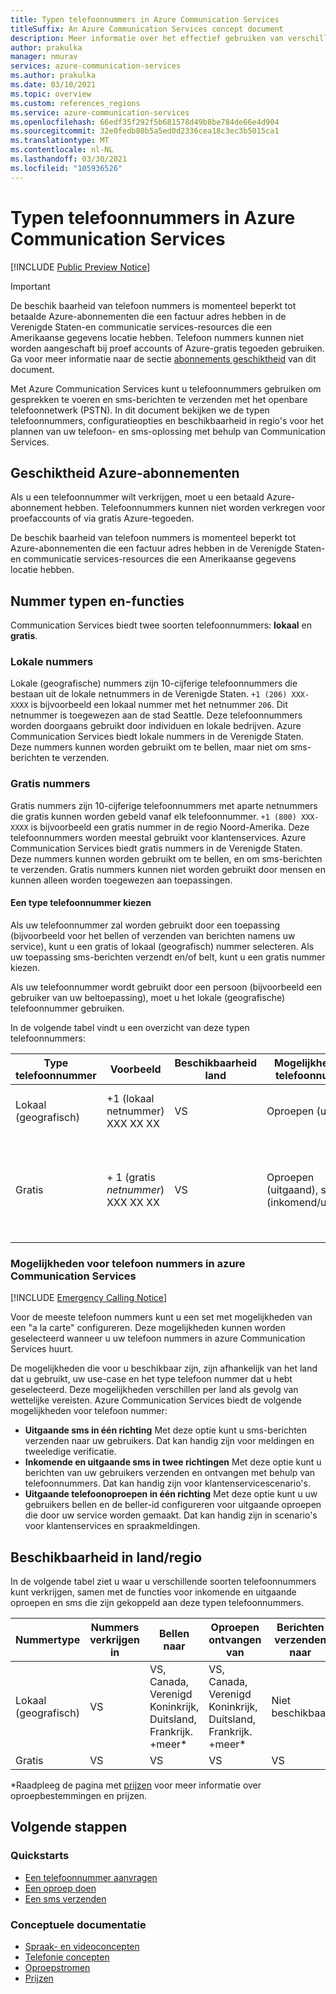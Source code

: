 ```yaml
---
title: Typen telefoonnummers in Azure Communication Services
titleSuffix: An Azure Communication Services concept document
description: Meer informatie over het effectief gebruiken van verschillende soorten telefoon nummers voor SMS en telefonie.
author: prakulka
manager: nmurav
services: azure-communication-services
ms.author: prakulka
ms.date: 03/10/2021
ms.topic: overview
ms.custom: references_regions
ms.service: azure-communication-services
ms.openlocfilehash: 66edf35f292f5b681578d49b8be784de66e4d904
ms.sourcegitcommit: 32e0fedb80b5a5ed0d2336cea18c3ec3b5015ca1
ms.translationtype: MT
ms.contentlocale: nl-NL
ms.lasthandoff: 03/30/2021
ms.locfileid: "105936526"
---
```

# <a name="phone-number-types-in-azure-communication-services"></a>Typen telefoonnummers in Azure Communication Services

[!INCLUDE [Public Preview Notice](../../includes/public-preview-include-phone-numbers.md)]

> [!IMPORTANT]
> De beschik baarheid van telefoon nummers is momenteel beperkt tot betaalde Azure-abonnementen die een factuur adres hebben in de Verenigde Staten-en communicatie services-resources die een Amerikaanse gegevens locatie hebben. Telefoon nummers kunnen niet worden aangeschaft bij proef accounts of Azure-gratis tegoeden gebruiken. Ga voor meer informatie naar de sectie [abonnements geschiktheid](#azure-subscriptions-eligibility) van dit document.


Met Azure Communication Services kunt u telefoonnummers gebruiken om gesprekken te voeren en sms-berichten te verzenden met het openbare telefoonnetwerk (PSTN). In dit document bekijken we de typen telefoonnummers, configuratieopties en beschikbaarheid in regio's voor het plannen van uw telefoon- en sms-oplossing met behulp van Communication Services.

## <a name="azure-subscriptions-eligibility"></a>Geschiktheid Azure-abonnementen

Als u een telefoonnummer wilt verkrijgen, moet u een betaald Azure-abonnement hebben. Telefoonnummers kunnen niet worden verkregen voor proefaccounts of via gratis Azure-tegoeden.

De beschik baarheid van telefoon nummers is momenteel beperkt tot Azure-abonnementen die een factuur adres hebben in de Verenigde Staten-en communicatie services-resources die een Amerikaanse gegevens locatie hebben.


## <a name="number-types-and-features"></a>Nummer typen en-functies
Communication Services biedt twee soorten telefoonnummers: **lokaal** en **gratis**.

### <a name="local-numbers"></a>Lokale nummers
Lokale (geografische) nummers zijn 10-cijferige telefoonnummers die bestaan uit de lokale netnummers in de Verenigde Staten. `+1 (206) XXX-XXXX` is bijvoorbeeld een lokaal nummer met het netnummer `206`. Dit netnummer is toegewezen aan de stad Seattle. Deze telefoonnummers worden doorgaans gebruikt door individuen en lokale bedrijven. Azure Communication Services biedt lokale nummers in de Verenigde Staten. Deze nummers kunnen worden gebruikt om te bellen, maar niet om sms-berichten te verzenden.

### <a name="toll-free-numbers"></a>Gratis nummers
Gratis nummers zijn 10-cijferige telefoonnummers met aparte netnummers die gratis kunnen worden gebeld vanaf elk telefoonnummer. `+1 (800) XXX-XXXX` is bijvoorbeeld een gratis nummer in de regio Noord-Amerika. Deze telefoonnummers worden meestal gebruikt voor klantenservices. Azure Communication Services biedt gratis nummers in de Verenigde Staten. Deze nummers kunnen worden gebruikt om te bellen, en om sms-berichten te verzenden. Gratis nummers kunnen niet worden gebruikt door mensen en kunnen alleen worden toegewezen aan toepassingen.

#### <a name="choosing-a-phone-number-type"></a>Een type telefoonnummer kiezen

Als uw telefoonnummer zal worden gebruikt door een toepassing (bijvoorbeeld voor het bellen of verzenden van berichten namens uw service), kunt u een gratis of lokaal (geografisch) nummer selecteren. Als uw toepassing sms-berichten verzendt en/of belt, kunt u een gratis nummer kiezen.

Als uw telefoonnummer wordt gebruikt door een persoon (bijvoorbeeld een gebruiker van uw beltoepassing), moet u het lokale (geografische) telefoonnummer gebruiken.

In de volgende tabel vindt u een overzicht van deze typen telefoonnummers:

| Type telefoonnummer | Voorbeeld                              | Beschikbaarheid land    | Mogelijkheid van telefoonnummer |Algemeen scenario                                                                                                     |
| ----------------- | ------------------------------------ | ----------------------- | ------------------------|------------------------------------------------------------------------------------------------------------------- |
| Lokaal (geografisch)        | +1 (lokaal netnummer) XXX XX XX  | VS                      | Oproepen (uitgaand) | Telefoonnummers toewijzen aan gebruikers in uw toepassingen  |
| Gratis         | \+ 1 (gratis *netnummer*) XXX XX XX | VS                      | Oproepen (uitgaand), sms (inkomend/uitgaand)| Het toewijzen van telefoonnummers aan IVR-systemen (Interactive Voice Response)/bots, sms-toepassingen                                        |


### <a name="phone-number-capabilities-in-azure-communication-services"></a>Mogelijkheden voor telefoon nummers in azure Communication Services

[!INCLUDE [Emergency Calling Notice](../../includes/emergency-calling-notice-include.md)]

Voor de meeste telefoon nummers kunt u een set met mogelijkheden van een "a la carte" configureren. Deze mogelijkheden kunnen worden geselecteerd wanneer u uw telefoon nummers in azure Communication Services huurt.

De mogelijkheden die voor u beschikbaar zijn, zijn afhankelijk van het land dat u gebruikt, uw use-case en het type telefoon nummer dat u hebt geselecteerd. Deze mogelijkheden verschillen per land als gevolg van wettelijke vereisten. Azure Communication Services biedt de volgende mogelijkheden voor telefoon nummer:

- **Uitgaande sms in één richting** Met deze optie kunt u sms-berichten verzenden naar uw gebruikers. Dat kan handig zijn voor meldingen en tweeledige verificatie.
- **Inkomende en uitgaande sms in twee richtingen** Met deze optie kunt u berichten van uw gebruikers verzenden en ontvangen met behulp van telefoonnummers. Dat kan handig zijn voor klantenservicescenario's.
- **Uitgaande telefoonoproepen in één richting** Met deze optie kunt u uw gebruikers bellen en de beller-id configureren voor uitgaande oproepen die door uw service worden gemaakt. Dat kan handig zijn in scenario's voor klantenservices en spraakmeldingen.

## <a name="countryregion-availability"></a>Beschikbaarheid in land/regio

In de volgende tabel ziet u waar u verschillende soorten telefoonnummers kunt verkrijgen, samen met de functies voor inkomende en uitgaande oproepen en sms die zijn gekoppeld aan deze typen telefoonnummers.

|Nummertype| Nummers verkrijgen in | Bellen naar                                        | Oproepen ontvangen van                                    |Berichten verzenden naar       | Berichten ontvangen van |
|-----------| ------------------ | ---------------------------------------------------  |-------------------------------------------------------|-----------------------|--------|
| Lokaal (geografisch)  | VS                 | VS, Canada, Verenigd Koninkrijk, Duitsland, Frankrijk. +meer*| VS, Canada, Verenigd Koninkrijk, Duitsland, Frankrijk. +meer* |Niet beschikbaar| Niet beschikbaar |
| Gratis | VS                 | VS                                                   | VS                                                    |VS                | VS |

*Raadpleeg de pagina met [prijzen](../pricing.md) voor meer informatie over oproepbestemmingen en prijzen.


## <a name="next-steps"></a>Volgende stappen

### <a name="quickstarts"></a>Quickstarts

- [Een telefoonnummer aanvragen](../../quickstarts/telephony-sms/get-phone-number.md)
- [Een oproep doen](../../quickstarts/voice-video-calling/calling-client-samples.md)
- [Een sms verzenden](../../quickstarts/telephony-sms/send.md)

### <a name="conceptual-documentation"></a>Conceptuele documentatie

- [Spraak- en videoconcepten](../voice-video-calling/about-call-types.md)
- [Telefonie concepten](./telephony-concept.md)
- [Oproepstromen](../call-flows.md)
- [Prijzen](../pricing.md)
